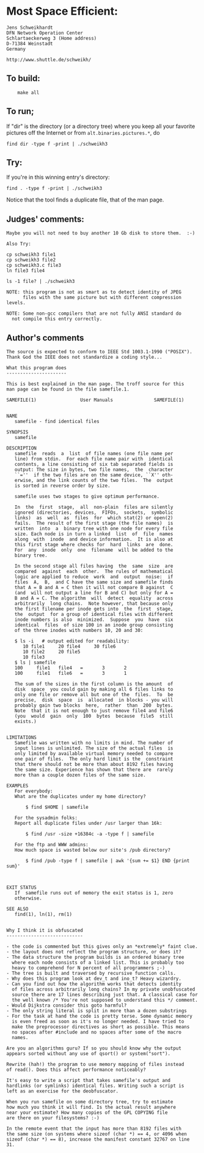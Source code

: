 # Most Space Efficient:

    Jens Schweikhardt
    DFN Network Operation Center
    Schlartaeckerweg 3 (Home address)
    D-71384 Weinstadt
    Germany

    http://www.shuttle.de/schweikh/

## To build:

        make all

## To run;

If "dir" is the directory (or a directory tree) where you keep
all your favorite pictures off the Internet or from
`alt.binaries.pictures.*`, do

	find dir -type f -print | ./schweikh3

## Try:

If you're in this winning entry's directory:

	find . -type f -print | ./schweikh3

Notice that the tool finds a duplicate file, that of the man page.


## Judges' comments:

    Maybe you will not need to buy another 10 Gb disk to store them.  :-)

    Also Try:

	cp schweikh3 file1
	cp schweikh3 file2
	cp schweikh3.c file3
	ln file3 file4

	ls -1 file? | ./schweikh3

    NOTE: this program is not as smart as to detect identity of JPEG
          files with the same picture but with different compression levels.

    NOTE: Some non-gcc compilers that are not fully ANSI standard do
	  not compile this entry correctly.

## Author's comments

    The source is expected to conform to IEEE Std 1003.1-1990 ("POSIX").
    Thank God the IEEE does not standardize a coding style...

    What this program does
    ----------------------

    This is best explained in the man page. The troff source for this
    man page can be found in the file samefile.1.

    SAMEFILE(1)                User Manuals               SAMEFILE(1)


    NAME
       samefile - find identical files

    SYNOPSIS
       samefile

    DESCRIPTION
       samefile  reads  a  list  of file names (one file name per
       line) from stdin.  For each file name pair with  identical
       contents, a line consisting of six tab separated fields is
       output: The size in bytes, two file names,  the  character
       ``=''  if the two files are on the same device, ``X'' oth-
       erwise, and the link counts of the two files.  The  output
       is sorted in reverse order by size.

       samefile uses two stages to give optimum performance.

       In  the  first  stage,  all  non-plain  files are silently
       ignored (directories, devices,  FIFOs,  sockets,  symbolic
       links)  as  well  as  files  for  which stat(2) or open(2)
       fails.  The result of the first stage (the file names)  is
       written  into  a  binary tree with one node for every file
       size. Each node is in turn a linked  list  of  file  names
       along  with  inode  and device information.  It is also at
       this first stage where checks for  hard  links  are  done.
       For  any  inode  only  one  filename  will be added to the
       binary tree.

       In the second stage all files having  the  same  size  are
       compared  against  each  other.  The rules of mathematical
       logic are applied to reduce  work  and  output  noise:  if
       files  A,  B,  and C have the same size and samefile finds
       that A = B and A = C then it will not compare B against  C
       (and  will not output a line for B and C) but only for A =
       B and A = C. The algorithm  will  detect  equality  across
       arbitrarily  long chains.  Note however, that because only
       the first filename per inode gets into  the  first  stage,
       the  output  for a group of identical files with different
       inode numbers is also  minimized.  Suppose  you  have  six
       identical  files  of size 100 in an inode group consisting
       of the three inodes with numbers 10, 20 and 30:

       $ ls -i   # output edited for readability:
          10 file1     20 file4     30 file6
          10 file2     20 file5
          10 file3
       $ ls | samefile
       100     file1   file4   =       3       2
       100     file1   file6   =       3       1

       The sum of the sizes in the first column is the amount  of
       disk  space  you could gain by making all 6 files links to
       only one file or remove all but one of the  files.  To  be
       precise,  disk  space  is  allocated  in blocks - you will
       probably gain two blocks  here,  rather  than  200  bytes.
       Note  that it is not enough to just remove file4 and file6
       (you  would  gain  only  100  bytes  because  file5  still
       exists.)


    LIMITATIONS
       Samefile was written with no limits in mind. The number of
       input lines is unlimited. The size of the actual files  is
       only limited by available virtual memory needed to compare
       one pair of files.  The only hard limit is the  constraint
       that there should not be more than about 8192 files having
       the same size. Experience has shown that there are  rarely
       more than a couple dozen files of the same size.

    EXAMPLES
       For everybody:
       What are the duplicates under my home directory?

           $ find $HOME | samefile

       For the sysadmin folks:
       Report all duplicate files under /usr larger than 16k:

           $ find /usr -size +16384c -a -type f | samefile

       For the ftp and WWW admins:
       How much space is wasted below our site's /pub directory?

           $ find /pub -type f | samefile | awk '{sum += $1} END {print sum}'



    EXIT STATUS
       If  samefile runs out of memory the exit status is 1, zero
       otherwise.

    SEE ALSO
       find(1), ln(1), rm(1)


    Why I think it is obfuscated
    ----------------------------

    - the code is commented but this gives only an *extremely* faint clue.
    - the layout does not reflect the program structure, or does it?
    - The data structure the program builds is an ordered binary tree
      where each node consists of a linked list. This is probably too
      heavy to comprehend for N percent of all programmers ;-)
    - The tree is built and traversed by recursive function calls.
    - Why does this program look at dev_t and ino_t? Heavy wizardry.
    - Can you find out how the algorithm works that detects identity
      of files across arbitrarily long chains? In my private unobfuscated
      source there are 17 lines describing just that. A classical case for
      the well known /* You're not supposed to understand this */ comment.
    - Would Dijkstra consider this goto harmful?
    - The only string literal is split in more than a dozen substrings
    - For the task at hand the code is pretty terse. Some dynamic memory
      is even freed as soon as it's no longer needed. I have tried to
      make the preprocessor directives as short as possible. This means
      no spaces after #include and no spaces after some of the macro
      names.

    Are you an algorithms guru? If so you should know why the output
    appears sorted without any use of qsort() or system("sort").

    Rewrite (hah!) the program to use memory mapping of files instead
    of read(). Does this affect performance noticeably?

    It's easy to write a script that takes samefile's output and
    hardlinks (or symlinks) identical files. Writing such a script is
    left as an exercise for the deobfuscator.

    When you run samefile on some directory tree, try to estimate
    how much you think it will find. Is the actual result anywhere
    near your estimate? How many copies of the GPL COPYING file
    are there on your filesystems? :-)

    In the remote event that the input has more than 8192 files with
    the same size (on systems where sizeof (char *) == 4, or 4096 when
    sizeof (char *) == 8), increase the manifest constant 32767 on line
    31.
